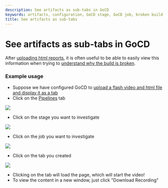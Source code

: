 ```yaml
---
description: See artifacts as sub-tabs in GoCD
keywords: artifacts, configuration, GoCD stage, GoCD job, broken build
title: See artifacts as sub-tabs
---
```



# See artifacts as sub-tabs in GoCD

After [uploading html reports](../configuration/dev_upload_test_report.html), it is often useful to be able to easily view this information when trying to [understand why the build is broken](dev_understand_why_build_broken.html).

### Example usage

-   Suppose we have configured GoCD to [upload a flash video and html file and display it as a tab](../configuration/dev_upload_test_report.html)
-   Click on the [Pipelines](../navigation/pipelines_dashboard_page.html) tab

![](../../images/topnav_pipelines.png)

-   Click on the stage you want to investigate

![](../../images/click_on_stage.png)

-   Click on the job you want to investigate

![](../../images/2_click_job_with_tab.png)

-   Click on the tab you created

![](../../images/3_click_my_subtab.png)

-   Clicking on the tab will load the page, which will start the video!
-   To view the content in a new window, just click "Download Recording"
